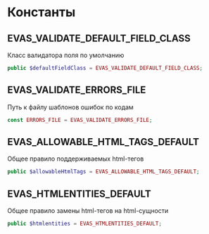 # Константы

## EVAS\_VALIDATE\_DEFAULT\_FIELD\_CLASS

Класс валидатора поля по умолчанию

```php
public $defaultFieldClass = EVAS_VALIDATE_DEFAULT_FIELD_CLASS;
```

## EVAS\_VALIDATE\_ERRORS\_FILE

Путь к файлу шаблонов ошибок по кодам

```php
const ERRORS_FILE = EVAS_VALIDATE_ERRORS_FILE;
```

## EVAS\_ALLOWABLE\_HTML\_TAGS\_DEFAULT

Общее правило поддерживаемых html-тегов

```php
public $allowableHtmlTags = EVAS_ALLOWABLE_HTML_TAGS_DEFAULT;
```

## EVAS\_HTMLENTITIES\_DEFAULT

Общее правило замены html-тегов на html-сущности

```php
public $htmlentities = EVAS_HTMLENTITIES_DEFAULT;
```
